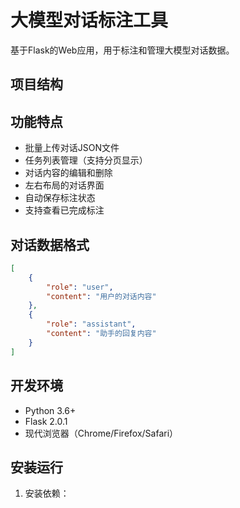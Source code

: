 # 大模型对话标注工具

基于Flask的Web应用，用于标注和管理大模型对话数据。

## 项目结构

## 功能特点

- 批量上传对话JSON文件
- 任务列表管理（支持分页显示）
- 对话内容的编辑和删除
- 左右布局的对话界面
- 自动保存标注状态
- 支持查看已完成标注

## 对话数据格式
```json
[
    {
        "role": "user",
        "content": "用户的对话内容"
    },
    {
        "role": "assistant",
        "content": "助手的回复内容"
    }
]
```

## 开发环境

- Python 3.6+
- Flask 2.0.1
- 现代浏览器（Chrome/Firefox/Safari）

## 安装运行

1. 安装依赖：
